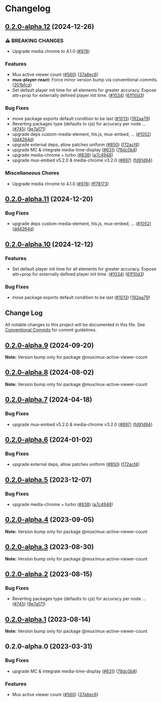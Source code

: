 # Changelog

## [0.2.0-alpha.12](https://github.com/Annoto/mux-elements/compare/@mux/mux-active-viewer-count-v0.2.0-alpha.11...@mux/mux-active-viewer-count@0.2.0-alpha.12) (2024-12-26)


### ⚠ BREAKING CHANGES

* Upgrade media chrome to 4.1.0 ([#978](https://github.com/Annoto/mux-elements/issues/978))

### Features

* Mux active viewer count ([#560](https://github.com/Annoto/mux-elements/issues/560)) ([37a8ec6](https://github.com/Annoto/mux-elements/commit/37a8ec60360e74e3abc7701d6edb9a4c5e02be41))
* **mux-player-react:** Force minor version bump via conventional commits. ([201bfcd](https://github.com/Annoto/mux-elements/commit/201bfcd2a4137b2c409d1ce5fb3b32576a99ba31))
* Set default player init time for all elements for greater accuracy. Expose attr+prop for externally defined player init time. ([#1034](https://github.com/Annoto/mux-elements/issues/1034)) ([61f10d3](https://github.com/Annoto/mux-elements/commit/61f10d3933e487e44795a8e42e36721ae00873d2))


### Bug Fixes

* move package exports default condition to be last ([#1013](https://github.com/Annoto/mux-elements/issues/1013)) ([192aa79](https://github.com/Annoto/mux-elements/commit/192aa79903d3c01fc9ce9fda3d8a35be3c56fc83))
* Reverting packages type (defaults to cjs) for accuracy per node … ([#745](https://github.com/Annoto/mux-elements/issues/745)) ([9e7a171](https://github.com/Annoto/mux-elements/commit/9e7a17113e14b711c8da9b1bdafe65ee86454b3b))
* upgrade deps custom-media-element, hls.js, mux-embed, ... ([#1052](https://github.com/Annoto/mux-elements/issues/1052)) ([dd4264d](https://github.com/Annoto/mux-elements/commit/dd4264d51671989a29c037e912a128056acea5f8))
* upgrade external deps, allow patches uniform ([#850](https://github.com/Annoto/mux-elements/issues/850)) ([f72acf4](https://github.com/Annoto/mux-elements/commit/f72acf49199497cb45c186bd4b2bc2a67e5431c0))
* upgrade MC & integrate media-time-display ([#631](https://github.com/Annoto/mux-elements/issues/631)) ([78dc0b8](https://github.com/Annoto/mux-elements/commit/78dc0b897b1c0b892e614493c9c084ebe145fe49))
* upgrade media-chrome + turbo ([#838](https://github.com/Annoto/mux-elements/issues/838)) ([a7c4948](https://github.com/Annoto/mux-elements/commit/a7c49488ccbc3c1a9d087775d8ee83298acd1e91))
* upgrade mux-embed v5.2.0 & media-chrome v3.2.0 ([#897](https://github.com/Annoto/mux-elements/issues/897)) ([fd91d94](https://github.com/Annoto/mux-elements/commit/fd91d946ee2f8e58e05551fcb247422de6fbb761))


### Miscellaneous Chores

* Upgrade media chrome to 4.1.0 ([#978](https://github.com/Annoto/mux-elements/issues/978)) ([ff78173](https://github.com/Annoto/mux-elements/commit/ff781732c86719de2ea7e54987c75178ac42bbd6))

## [0.2.0-alpha.11](https://github.com/muxinc/elements/compare/@mux/mux-active-viewer-count@0.2.0-alpha.10...@mux/mux-active-viewer-count@0.2.0-alpha.11) (2024-12-20)


### Bug Fixes

* upgrade deps custom-media-element, hls.js, mux-embed, ... ([#1052](https://github.com/muxinc/elements/issues/1052)) ([dd4264d](https://github.com/muxinc/elements/commit/dd4264d51671989a29c037e912a128056acea5f8))

## [0.2.0-alpha.10](https://github.com/muxinc/elements/compare/@mux/mux-active-viewer-count@0.2.0-alpha.9...@mux/mux-active-viewer-count@0.2.0-alpha.10) (2024-12-12)


### Features

* Set default player init time for all elements for greater accuracy. Expose attr+prop for externally defined player init time. ([#1034](https://github.com/muxinc/elements/issues/1034)) ([61f10d3](https://github.com/muxinc/elements/commit/61f10d3933e487e44795a8e42e36721ae00873d2))


### Bug Fixes

* move package exports default condition to be last ([#1013](https://github.com/muxinc/elements/issues/1013)) ([192aa79](https://github.com/muxinc/elements/commit/192aa79903d3c01fc9ce9fda3d8a35be3c56fc83))

## Change Log

All notable changes to this project will be documented in this file.
See [Conventional Commits](https://conventionalcommits.org) for commit guidelines.

## [0.2.0-alpha.9](https://github.com/muxinc/elements/compare/@mux/mux-active-viewer-count@0.2.0-alpha.8...@mux/mux-active-viewer-count@0.2.0-alpha.9) (2024-09-20)

**Note:** Version bump only for package @mux/mux-active-viewer-count





## [0.2.0-alpha.8](https://github.com/muxinc/elements/compare/@mux/mux-active-viewer-count@0.2.0-alpha.7...@mux/mux-active-viewer-count@0.2.0-alpha.8) (2024-08-02)

**Note:** Version bump only for package @mux/mux-active-viewer-count





## [0.2.0-alpha.7](https://github.com/muxinc/elements/compare/@mux/mux-active-viewer-count@0.2.0-alpha.6...@mux/mux-active-viewer-count@0.2.0-alpha.7) (2024-04-18)


### Bug Fixes

* upgrade mux-embed v5.2.0 & media-chrome v3.2.0 ([#897](https://github.com/muxinc/elements/issues/897)) ([fd91d94](https://github.com/muxinc/elements/commit/fd91d946ee2f8e58e05551fcb247422de6fbb761))





## [0.2.0-alpha.6](https://github.com/muxinc/elements/compare/@mux/mux-active-viewer-count@0.2.0-alpha.5...@mux/mux-active-viewer-count@0.2.0-alpha.6) (2024-01-02)


### Bug Fixes

* upgrade external deps, allow patches uniform ([#850](https://github.com/muxinc/elements/issues/850)) ([f72acf4](https://github.com/muxinc/elements/commit/f72acf49199497cb45c186bd4b2bc2a67e5431c0))





## [0.2.0-alpha.5](https://github.com/muxinc/elements/compare/@mux/mux-active-viewer-count@0.2.0-alpha.4...@mux/mux-active-viewer-count@0.2.0-alpha.5) (2023-12-07)


### Bug Fixes

* upgrade media-chrome + turbo ([#838](https://github.com/muxinc/elements/issues/838)) ([a7c4948](https://github.com/muxinc/elements/commit/a7c49488ccbc3c1a9d087775d8ee83298acd1e91))





## [0.2.0-alpha.4](https://github.com/muxinc/elements/compare/@mux/mux-active-viewer-count@0.2.0-alpha.3...@mux/mux-active-viewer-count@0.2.0-alpha.4) (2023-09-05)

**Note:** Version bump only for package @mux/mux-active-viewer-count





## [0.2.0-alpha.3](https://github.com/muxinc/elements/compare/@mux/mux-active-viewer-count@0.2.0-alpha.2...@mux/mux-active-viewer-count@0.2.0-alpha.3) (2023-08-30)

**Note:** Version bump only for package @mux/mux-active-viewer-count





## [0.2.0-alpha.2](https://github.com/muxinc/elements/compare/@mux/mux-active-viewer-count@0.2.0-alpha.1...@mux/mux-active-viewer-count@0.2.0-alpha.2) (2023-08-15)


### Bug Fixes

* Reverting packages type (defaults to cjs) for accuracy per node … ([#745](https://github.com/muxinc/elements/issues/745)) ([9e7a171](https://github.com/muxinc/elements/commit/9e7a17113e14b711c8da9b1bdafe65ee86454b3b))





## [0.2.0-alpha.1](https://github.com/muxinc/elements/compare/@mux/mux-active-viewer-count@0.2.0-alpha.0...@mux/mux-active-viewer-count@0.2.0-alpha.1) (2023-08-14)

**Note:** Version bump only for package @mux/mux-active-viewer-count





## 0.2.0-alpha.0 (2023-03-31)


### Bug Fixes

* upgrade MC & integrate media-time-display ([#631](https://github.com/muxinc/elements/issues/631)) ([78dc0b8](https://github.com/muxinc/elements/commit/78dc0b897b1c0b892e614493c9c084ebe145fe49))


### Features

* Mux active viewer count ([#560](https://github.com/muxinc/elements/issues/560)) ([37a8ec6](https://github.com/muxinc/elements/commit/37a8ec60360e74e3abc7701d6edb9a4c5e02be41))
